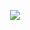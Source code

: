 <p align ="center">
<img src="https://readme-typing-svg.demolab.com?font=Fira+Code&pause=1000&width=435&lines=%E6%AF%8F%E5%A4%A9%E6%AD%BB%E7%A3%95%E4%B8%80%E7%82%B9Harmony%E6%BA%90%E7%A0%81!%F0%9F%92%AA%F0%9F%92%AA%F0%9F%92%AA">
</p>
